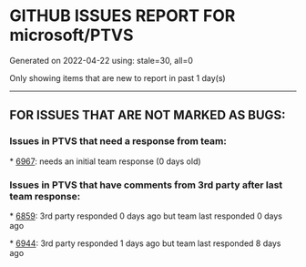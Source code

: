 
# GITHUB ISSUES REPORT FOR microsoft/PTVS


Generated on 2022-04-22 using: stale=30, all=0


Only showing items that are new to report in past 1 day(s)


---

## FOR ISSUES THAT ARE NOT MARKED AS BUGS:


### Issues in PTVS that need a response from team:


\* [6967](https://github.com/microsoft/PTVS/issues/6967 "Project structure is not displayed in SE windows under non-administrators."): needs an initial team response (0 days old)

### Issues in PTVS that have comments from 3rd party after last team response:


\* [6859](https://github.com/microsoft/PTVS/issues/6859 "VS 2022 with a python project starts Node.exe using one CPU core"): 3rd party responded 0 days ago but team last responded 0 days ago

\* [6944](https://github.com/microsoft/PTVS/issues/6944 "Visual Studio 2022 crashes when i try to open &quot;manage python packages&quot;"): 3rd party responded 1 days ago but team last responded 8 days ago

